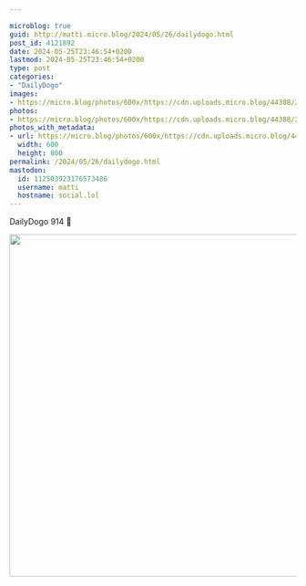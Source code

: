 ```yaml
---

microblog: true
guid: http://matti.micro.blog/2024/05/26/dailydogo.html
post_id: 4121892
date: 2024-05-25T23:46:54+0200
lastmod: 2024-05-25T23:46:54+0200
type: post
categories:
- "DailyDogo"
images:
- https://micro.blog/photos/600x/https://cdn.uploads.micro.blog/44388/2024/ca4596638a2e4aaebd222bd9e4332d96.jpg
photos:
- https://micro.blog/photos/600x/https://cdn.uploads.micro.blog/44388/2024/ca4596638a2e4aaebd222bd9e4332d96.jpg
photos_with_metadata:
- url: https://micro.blog/photos/600x/https://cdn.uploads.micro.blog/44388/2024/ca4596638a2e4aaebd222bd9e4332d96.jpg
  width: 600
  height: 800
permalink: /2024/05/26/dailydogo.html
mastodon:
  id: 112503923176573486
  username: matti
  hostname: social.lol
---
```

DailyDogo 914 🐶

<img src="/media/uploads/2024/ca4596638a2e4aaebd222bd9e4332d96.jpg" width="600" alt="" />

